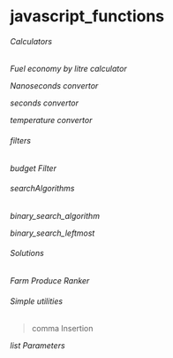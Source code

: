 # javascript_functions

###### Calculators

_Fuel economy by litre calculator_

_Nanoseconds convertor_

_seconds convertor_

_temperature convertor_

###### filters

_budget Filter_

###### searchAlgorithms

_binary_search_algorithm_

_binary_search_leftmost_

###### Solutions

_Farm Produce Ranker_

###### Simple utilities

> comma Insertion

_list Parameters_
